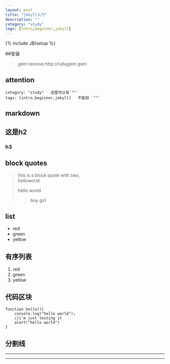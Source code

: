 ```yaml
---
layout: post
title: "jekyll入门"
description: ""
category: "study"
tags: [intro,beginner,jekyll]
---
```

{% include JB/setup %}

##安装

> gem remove http://rubygem
> gem 

## attention

    category: "study"   这里可以有`""` 
    tags: [intro,beginner,jekyll]   不能加 `""`

## markdown

## 这是h2
### h3 #

## block quotes

> this is a block quote with two, <br>
> helloworld
>
> hello world
>
>> boy
>> girl


## list

* red
* green
* yellow

## 有序列表
1. red
2. green
1. yellow

## 代码区块
    function hello(){
        console.log("hello world");
        //i'm just testing it
        alert("hello world")
    }


## 分割线

____

* * *
